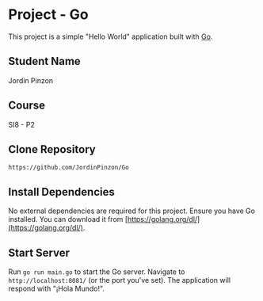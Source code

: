 # Project - Go

This project is a simple "Hello World" application built with [Go](https://golang.org/).

## Student Name

Jordin Pinzon

## Course

SI8 - P2

## Clone Repository

`https://github.com/JordinPinzon/Go`

## Install Dependencies

No external dependencies are required for this project. Ensure you have Go installed. You can download it from [https://golang.org/dl/](https://golang.org/dl/).

## Start Server

Run `go run main.go` to start the Go server. Navigate to `http://localhost:8081/` (or the port you've set). The application will respond with "¡Hola Mundo!".
